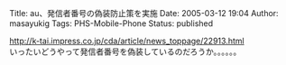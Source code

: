 Title: au、発信者番号の偽装防止策を実施
Date: 2005-03-12 19:04
Author: masayukig
Tags: PHS-Mobile-Phone
Status: published

<http://k-tai.impress.co.jp/cda/article/news_toppage/22913.html>  
いったいどうやって発信者番号を偽装しているのだろうか。。。。。。
